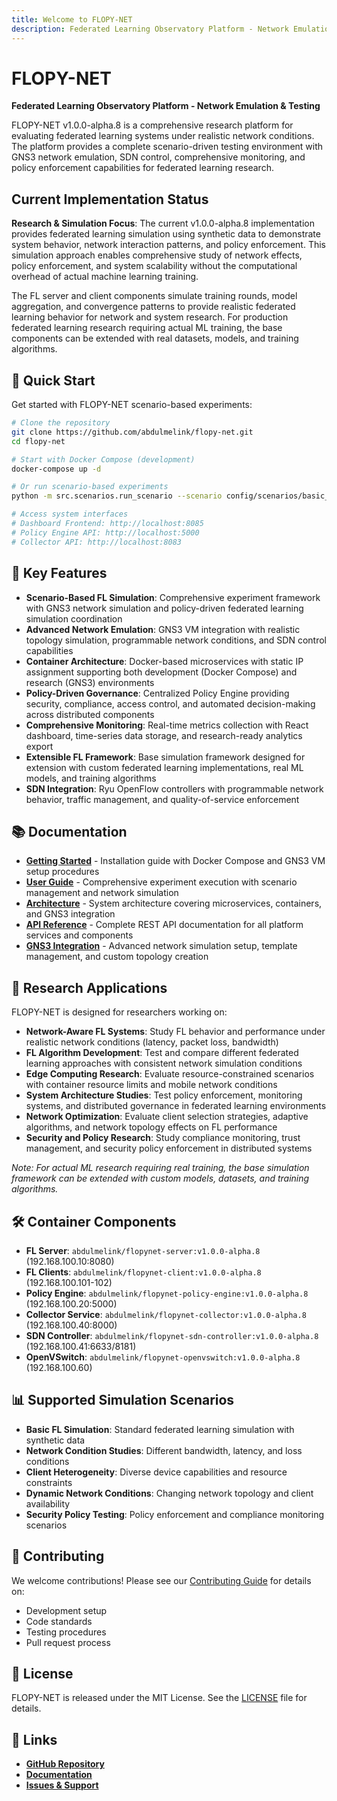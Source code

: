 ```yaml
---
title: Welcome to FLOPY-NET
description: Federated Learning Observatory Platform - Network Emulation & Testing
---
```


# FLOPY-NET

**Federated Learning Observatory Platform - Network Emulation & Testing**

FLOPY-NET v1.0.0-alpha.8 is a comprehensive research platform for evaluating federated learning systems under realistic network conditions. The platform provides a complete scenario-driven testing environment with GNS3 network emulation, SDN control, comprehensive monitoring, and policy enforcement capabilities for federated learning research.

## Current Implementation Status

**Research & Simulation Focus**: The current v1.0.0-alpha.8 implementation provides federated learning simulation using synthetic data to demonstrate system behavior, network interaction patterns, and policy enforcement. This simulation approach enables comprehensive study of network effects, policy enforcement, and system scalability without the computational overhead of actual machine learning training.

The FL server and client components simulate training rounds, model aggregation, and convergence patterns to provide realistic federated learning behavior for network and system research. For production federated learning research  requiring actual ML training, the base components can be extended with real datasets, models, and training algorithms.

## 🚀 Quick Start

Get started with FLOPY-NET scenario-based experiments:

```bash
# Clone the repository
git clone https://github.com/abdulmelink/flopy-net.git
cd flopy-net

# Start with Docker Compose (development)
docker-compose up -d

# Or run scenario-based experiments
python -m src.scenarios.run_scenario --scenario config/scenarios/basic_main.json

# Access system interfaces
# Dashboard Frontend: http://localhost:8085
# Policy Engine API: http://localhost:5000
# Collector API: http://localhost:8083
```

## 🔧 Key Features

- **Scenario-Based FL Simulation**: Comprehensive experiment framework with GNS3 network simulation and policy-driven federated learning simulation coordination
- **Advanced Network Emulation**: GNS3 VM integration with realistic topology simulation, programmable network conditions, and SDN control capabilities  
- **Container Architecture**: Docker-based microservices with static IP assignment supporting both development (Docker Compose) and research (GNS3) environments
- **Policy-Driven Governance**: Centralized Policy Engine providing security, compliance, access control, and automated decision-making across distributed components
- **Comprehensive Monitoring**: Real-time metrics collection with React dashboard, time-series data storage, and research-ready analytics export
- **Extensible FL Framework**: Base simulation framework designed for extension with custom federated learning implementations, real ML models, and training algorithms
- **SDN Integration**: Ryu OpenFlow controllers with programmable network behavior, traffic management, and quality-of-service enforcement

## 📚 Documentation

- **[Getting Started](./docs/getting-started/installation)** - Installation guide with Docker Compose and GNS3 VM setup procedures
- **[User Guide](./docs/user-guide/running-experiments)** - Comprehensive experiment execution with scenario management and network simulation
- **[Architecture](./docs/architecture/overview)** - System architecture covering microservices, containers, and GNS3 integration
- **[API Reference](./docs/api/overview)** - Complete REST API documentation for all platform services and components
- **[GNS3 Integration](./docs/user-guide/gns3-integration)** - Advanced network simulation setup, template management, and custom topology creation

## 🔬 Research Applications

FLOPY-NET is designed for researchers working on:

- **Network-Aware FL Systems**: Study FL behavior and performance under realistic network conditions (latency, packet loss, bandwidth)
- **FL Algorithm Development**: Test and compare different federated learning approaches with consistent network simulation conditions
- **Edge Computing Research**: Evaluate resource-constrained scenarios with container resource limits and mobile network conditions
- **System Architecture Studies**: Test policy enforcement, monitoring systems, and distributed governance in federated learning environments
- **Network Optimization**: Evaluate client selection strategies, adaptive algorithms, and network topology effects on FL performance
- **Security and Policy Research**: Study compliance monitoring, trust management, and security policy enforcement in distributed systems

*Note: For actual ML research requiring real training, the base simulation framework can be extended with custom models, datasets, and training algorithms.*

## 🛠️ Container Components

- **FL Server**: `abdulmelink/flopynet-server:v1.0.0-alpha.8` (192.168.100.10:8080)
- **FL Clients**: `abdulmelink/flopynet-client:v1.0.0-alpha.8` (192.168.100.101-102)
- **Policy Engine**: `abdulmelink/flopynet-policy-engine:v1.0.0-alpha.8` (192.168.100.20:5000)
- **Collector Service**: `abdulmelink/flopynet-collector:v1.0.0-alpha.8` (192.168.100.40:8000)
- **SDN Controller**: `abdulmelink/flopynet-sdn-controller:v1.0.0-alpha.8` (192.168.100.41:6633/8181)
- **OpenVSwitch**: `abdulmelink/flopynet-openvswitch:v1.0.0-alpha.8` (192.168.100.60)

## 📊 Supported Simulation Scenarios

- **Basic FL Simulation**: Standard federated learning simulation with synthetic data
- **Network Condition Studies**: Different bandwidth, latency, and loss conditions
- **Client Heterogeneity**: Diverse device capabilities and resource constraints
- **Dynamic Network Conditions**: Changing network topology and client availability
- **Security Policy Testing**: Policy enforcement and compliance monitoring scenarios

## 🤝 Contributing

We welcome contributions! Please see our [Contributing Guide](./docs/development/contributing) for details on:

- Development setup
- Code standards
- Testing procedures
- Pull request process

## 📄 License

FLOPY-NET is released under the MIT License. See the [LICENSE](https://github.com/abdulmelink/flopy-net/blob/main/LICENSE) file for details.

## 🔗 Links

- **[GitHub Repository](https://github.com/abdulmelink/flopy-net)**
- **[Documentation](docs/intro)**
- **[Issues & Support](https://github.com/abdulmelink/flopy-net/issues)**
